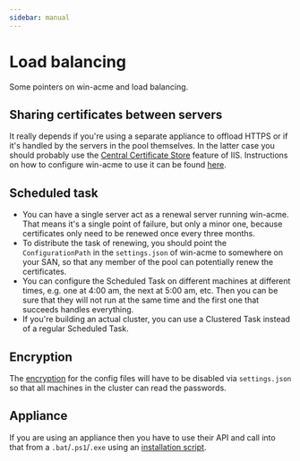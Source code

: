 ```yaml
---
sidebar: manual
---
```


# Load balancing
Some pointers on win-acme and load balancing.

## Sharing certificates between servers
It really depends if you're using a separate appliance to offload HTTPS or if it's 
handled by the servers in the pool themselves. In the latter case you should probably 
use the [Central Certificate Store](https://blogs.msdn.microsoft.com/kaushal/2012/10/11/central-certificate-store-ccs-with-iis-8-windows-server-2012/) 
feature of IIS. Instructions on how to configure win-acme to use it can be found 
[here](/reference/plugins/store/centralssl).

## Scheduled task
- You can have a single server act as a renewal server running win-acme. That means it's a single 
  point of failure, but only a minor one, because certificates only need to be renewed once every
  three months.
- To distribute the task of renewing, you should point the `ConfigurationPath` in the `settings.json` 
  of win-acme to somewhere on your SAN, so that any member of the pool can potentially renew the 
  certificates. 
- You can configure the Scheduled Task on different machines at different times, e.g. one at 4:00 am, 
  the next at 5:00 am, etc. Then you can be sure that they will not run at the same time and the first 
  one that succeeds handles everything.
- If you're building an actual cluster, you can use a Clustered Task instead of a regular Scheduled Task.

## Encryption
The [encryption](/manual/advanced-use/encryption) for the config files will have to be disabled via `settings.json` so that all machines 
in the cluster can read the passwords.

## Appliance
If you are using an appliance then you have to use their API and call into that from a `.bat`/`.ps1`/`.exe` 
using an [installation script](/reference/plugins/installation). 
